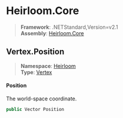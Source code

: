 # Heirloom.Core

> **Framework**: .NETStandard,Version=v2.1  
> **Assembly**: [Heirloom.Core][0]  

## Vertex.Position

> **Namespace**: [Heirloom][0]  
> **Type**: [Vertex][1]  

#### Position

The world-space coordinate.

```cs
public Vector Position
```

[0]: ../Heirloom.Core.md
[1]: Heirloom.Vertex.md
